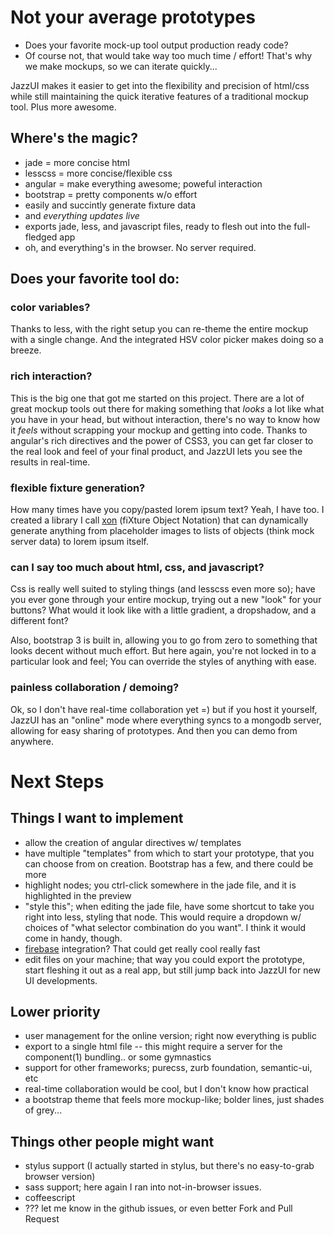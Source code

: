 
# Not your average prototypes

- Does your favorite mock-up tool output production ready code?
- Of course not, that would take way too much time / effort! That's why we make mockups, so we can iterate quickly...

JazzUI makes it easier to get into the flexibility and precision of html/css while still maintaining the quick iterative features of a traditional mockup tool. Plus more awesome.

## Where's the magic?

- jade = more concise html
- lesscss = more concise/flexible css
- angular = make everything awesome; poweful interaction
- bootstrap = pretty components w/o effort
- easily and succintly generate fixture data
- and *everything updates live*
- exports jade, less, and javascript files, ready to flesh out into the full-fledged app
- oh, and everything's in the browser. No server required.

## Does your favorite tool do:

### color variables?
Thanks to less, with the right setup you can re-theme the entire mockup with a single change. And the integrated HSV color picker makes doing so a breeze.

### rich interaction?
This is the big one that got me started on this project. There are a lot of great mockup tools out there for making something that *looks* a lot like what you have in your head, but without interaction, there's no way to know how it *feels* without scrapping your mockup and getting into code. Thanks to angular's rich directives and the power of CSS3, you can get far closer to the real look and feel of your final product, and JazzUI lets you see the results in real-time.

### flexible fixture generation?
How many times have you copy/pasted lorem ipsum text? Yeah, I have too. I created a library I call [xon](https://github.com/jaredly/xon) (fiXture Object Notation) that can dynamically generate anything from placeholder images to lists of objects (think mock server data) to lorem ipsum itself.

### can I say too much about html, css, and javascript?
Css is really well suited to styling things (and lesscss even more so); have you ever gone through your entire mockup, trying out a new "look" for your buttons? What would it look like with a little gradient, a dropshadow, and a different font?

Also, bootstrap 3 is built in, allowing you to go from zero to something that looks decent without much effort. But here again, you're not locked in to a particular look and feel; You can override the styles of anything with ease.

### painless collaboration / demoing?
Ok, so I don't have real-time collaboration yet =) but if you host it yourself, JazzUI has an "online" mode where everything syncs to a mongodb server, allowing for easy sharing of prototypes. And then you can demo from anywhere.

# Next Steps

## Things I want to implement

- allow the creation of angular directives w/ templates
- have multiple "templates" from which to start your prototype, that you can choose from on creation. Bootstrap has a few, and there could be more
- highlight nodes; you ctrl-click somewhere in the jade file, and it is highlighted in the preview
- "style this"; when editing the jade file, have some shortcut to take you right into less, styling that node. This would require a dropdown w/ choices of "what selector combination do you want". I think it would come in handy, though.
- [firebase](https://www.firebase.com/) integration? That could get really cool really fast
- edit files on your machine; that way you could export the prototype, start fleshing it out as a real app, but still jump back into JazzUI for new UI developments.

## Lower priority

- user management for the online version; right now everything is public
- export to a single html file -- this might require a server for the component(1) bundling.. or some gymnastics
- support for other frameworks; purecss, zurb foundation, semantic-ui, etc
- real-time collaboration would be cool, but I don't know how practical
- a bootstrap theme that feels more mockup-like; bolder lines, just shades of grey...



## Things other people might want

- stylus support (I actually started in stylus, but there's no easy-to-grab browser version)
- sass support; here again I ran into not-in-browser issues.
- coffeescript
- ??? let me know in the github issues, or even better Fork and Pull Request











